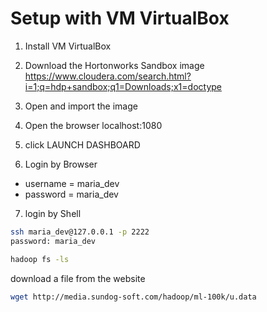 # Setup with VM VirtualBox

1. Install VM VirtualBox

2. Download the Hortonworks Sandbox image 
https://www.cloudera.com/search.html?i=1;q=hdp+sandbox;q1=Downloads;x1=doctype
   
3. Open and import the image

4. Open the browser
localhost:1080
   
5. click LAUNCH DASHBOARD

6. Login by Browser
- username = maria_dev
- password = maria_dev

7. login by Shell 
```bash
ssh maria_dev@127.0.0.1 -p 2222
password: maria_dev
```

```bash
hadoop fs -ls
```
download a file from the website
```bash
wget http://media.sundog-soft.com/hadoop/ml-100k/u.data
```